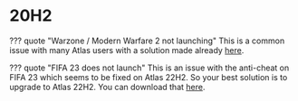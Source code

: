 # 20H2

??? quote "Warzone / Modern Warfare 2 not launching"
    This is a common issue with many Atlas users with a solution made already [here](../../Guides/COD%20MW%20WZ2%20fix.md).

??? quote "FIFA 23 does not launch"
    This is an issue with the anti-cheat on FIFA 23 which seems to be fixed on Atlas 22H2. So your best solution is to upgrade to Atlas 22H2. You can download that [here](https://atlasos.net/downloads).
